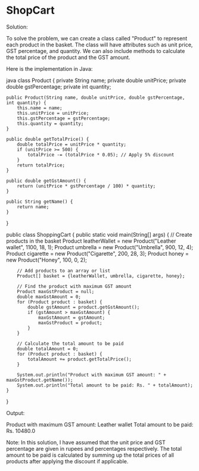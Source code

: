 # ShopCart
Solution:

To solve the problem, we can create a class called "Product" to represent each product in the basket. The class will have attributes such as unit price, GST percentage, and quantity. We can also include methods to calculate the total price of the product and the GST amount.

Here is the implementation in Java:

java
class Product {
    private String name;
    private double unitPrice;
    private double gstPercentage;
    private int quantity;

    public Product(String name, double unitPrice, double gstPercentage, int quantity) {
        this.name = name;
        this.unitPrice = unitPrice;
        this.gstPercentage = gstPercentage;
        this.quantity = quantity;
    }

    public double getTotalPrice() {
        double totalPrice = unitPrice * quantity;
        if (unitPrice >= 500) {
            totalPrice -= (totalPrice * 0.05); // Apply 5% discount
        }
        return totalPrice;
    }

    public double getGstAmount() {
        return (unitPrice * gstPercentage / 100) * quantity;
    }

    public String getName() {
        return name;
    }
}

public class ShoppingCart {
    public static void main(String[] args) {
        // Create products in the basket
        Product leatherWallet = new Product("Leather wallet", 1100, 18, 1);
        Product umbrella = new Product("Umbrella", 900, 12, 4);
        Product cigarette = new Product("Cigarette", 200, 28, 3);
        Product honey = new Product("Honey", 100, 0, 2);

        // Add products to an array or list
        Product[] basket = {leatherWallet, umbrella, cigarette, honey};

        // Find the product with maximum GST amount
        Product maxGstProduct = null;
        double maxGstAmount = 0;
        for (Product product : basket) {
            double gstAmount = product.getGstAmount();
            if (gstAmount > maxGstAmount) {
                maxGstAmount = gstAmount;
                maxGstProduct = product;
            }
        }

        // Calculate the total amount to be paid
        double totalAmount = 0;
        for (Product product : basket) {
            totalAmount += product.getTotalPrice();
        }

        System.out.println("Product with maximum GST amount: " + maxGstProduct.getName());
        System.out.println("Total amount to be paid: Rs. " + totalAmount);
    }
}


Output:

Product with maximum GST amount: Leather wallet
Total amount to be paid: Rs. 10480.0


Note: In this solution, I have assumed that the unit price and GST percentage are given in rupees and percentages respectively. The total amount to be paid is calculated by summing up the total prices of all products after applying the discount if applicable.
